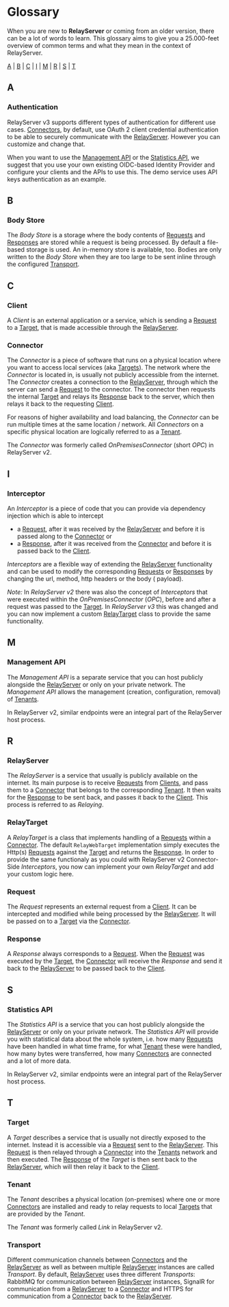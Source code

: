 # Glossary

When you are new to **RelayServer** or coming from an older version, there can be a lot of words to learn. This glossary
aims to give you a 25.000-feet overview of common terms and what they mean in the context of RelayServer.

[A](#a) | [B](#b) | [C](#c) | [I](#i) | [M](#m) | [R](#r) | [S](#s) | [T](#t)

## A

### Authentication

RelayServer v3 supports different types of authentication for different use cases. [Connectors](#connector), by default,
use OAuth 2 client credential authentication to be able to securely communicate with the [RelayServer](#relayserver).
However you can customize and change that.

When you want to use the [Management API](#management-api) or the [Statistics API](#statistics-api), we suggest that you
use your own existing OIDC-based Identity Provider and configure your clients and the APIs to use this.
The demo service uses API keys authentication as an example.

## B

### Body Store

The _Body Store_ is a storage where the body contents of [Requests](#request) and [Responses](#response) are stored
while a request is being processed. By default a file-based storage is used. An in-memory store is available, too.
Bodies are only written to the _Body Store_ when they are too large to be sent inline through the configured
[Transport](#transport).

## C

### Client

A _Client_ is an external application or a service, which is sending a [Request](#request) to a [Target](#target), that
is made accessible through the [RelayServer](#relayserver).

### Connector

The _Connector_ is a piece of software that runs on a physical location where you want to access local services (aka
[Targets](#target)). The network where the _Connector_ is located in, is usually not publicly accessible from the
internet. The _Connector_ creates a connection to the [RelayServer](#relayserver), through which the server can send a
[Request](#request) to the connector. The connector then requests the internal [Target](#target) and relays its
[Response](#response) back to the server, which then relays it back to the requesting [Client](#client).

For reasons of higher availability and load balancing, the _Connector_ can be run multiple times at the same location /
network. All _Connectors_ on a specific physical location are logically referred to as a [Tenant](#tenant).

The _Connector_ was formerly called _OnPremisesConnector_ (short _OPC_) in RelayServer v2.

## I

### Interceptor

An _Interceptor_ is a piece of code that you can provide via dependency injection which is able to intercept

- a [Request](#request), after it was received by the [RelayServer](#relayserver) and before it is passed along to the
  [Connector](#connector) or
- a [Response](#response), after it was received from the [Connector](#connector) and before it is passed back to the
  [Client](#client).

_Interceptors_ are a flexible way of extending the [RelayServer](#relayserver) functionality and can be used to modify
the corresponding [Requests](#request) or [Responses](#response) by changing the url, method, http headers or the body (
payload).

_Note:_ In _RelayServer v2_ there was also the concept of _Interceptors_ that were executed within the
_OnPremisesConnector_ (_OPC_), before and after a request was passed to the [Target](#target). In _RelayServer v3_ this
was changed and you can now implement a custom [RelayTarget](#relaytarget) class to provide the same functionality.

## M

### Management API

The _Management API_ is a separate service that you can host publicly alongside the [RelayServer](#relayserver) or only
on your private network. The _Management API_ allows the management (creation, configuration, removal) of
[Tenants](#tenant).

In RelayServer v2, similar endpoints were an integral part of the RelayServer host process.

## R

### RelayServer

The _RelayServer_ is a service that usually is publicly available on the internet. Its main purpose is to receive
[Requests](#request) from [Clients](#client), and pass them to a [Connector](#connector) that belongs to the
corresponding [Tenant](#tenant). It then waits for the [Response](#response) to be sent back, and passes it back to the
[Client](#client). This process is referred to as _Relaying_.

### RelayTarget

A _RelayTarget_ is a class that implements handling of a [Requests](#request) within a [Connector](#connector). The
default `RelayWebTarget` implementation simply executes the Http(s) [Requests](#request) against the [Target](#target)
and returns the [Response](#response). In order to provide the same functionaly as you could with RelayServer v2
Connector-Side _Interceptors_, you now can implement your own _RelayTarget_ and add your custom logic here.

### Request

The _Request_ represents an external request from a [Client](#client). It can be intercepted and modified while being
processed by the [RelayServer](#relayserver). It will be passed on to a [Target](#target) via the
[Connector](#connector).

### Response

A _Response_ always corresponds to a [Request](#request). When the [Request](#request) was executed by the
[Target](#target), the [Connector](#connector) will receive the _Response_ and send it back to the
[RelayServer](#relayserver) to be passed back to the [Client](#client).

## S

### Statistics API

The _Statistics API_ is a service that you can host publicly alongside the [RelayServer](#relayserver) or only on your
private network. The _Statistics API_ will provide you with statistical data about the whole system, i.e. how many
[Requests](#request) have been handled in what time frame, for what [Tenant](#tenant) these were handled, how many bytes
were transferred, how many [Connectors](#connector) are connected and a lot of more data.

In RelayServer v2, similar endpoints were an integral part of the RelayServer host process.

## T

### Target

A _Target_ describes a service that is usually not directly exposed to the internet. Instead it is accessible via a
[Request](#request) sent to the [RelayServer](#relayserver). This [Request](#request) is then relayed through a
[Connector](#connector) into the [Tenants](#tenant) network and then executed. The [Response](#response) of the _Target_
is then sent back to the [RelayServer](#relayserver), which will then relay it back to the [Client](#client).

### Tenant

The _Tenant_ describes a physical location (on-premises) where one or more [Connectors](#connector) are installed and
ready to relay requests to local [Targets](#target) that are provided by the _Tenant_.

The _Tenant_ was formerly called _Link_ in RelayServer v2.

### Transport

Different communication channels between [Connectors](#connector) and the [RelayServer](#relayserver) as well as
between multiple [RelayServer](#relayserver) instances are called _Transport_. By default, [RelayServer](#relayserver)
uses three different _Transports_: RabbitMQ for communication between [RelayServer](#relayserver) instances, SignalR for
communication from a [RelayServer](#relayserver) to a [Connector](#connector) and HTTPS for communication from a
[Connector](#connector) back to the [RelayServer](#relayserver).
